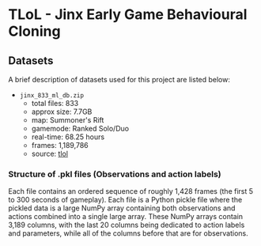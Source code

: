 # TLoL - Jinx Early Game Behavioural Cloning

## Datasets

A brief description of datasets used for this project are listed below:

 - `jinx_833_ml_db.zip`
   - total files: 833
   - approx size: 7.7GB
   - map: Summoner's Rift
   - gamemode: Ranked Solo/Duo
   - real-time: 68.25 hours
   - frames: 1,189,786
   - source: [tlol](https://github.com/MiscellaneousStuff/tlol)

### Structure of .pkl files (Observations and action labels)

Each file contains an ordered sequence of roughly 1,428 frames
(the first 5 to 300 seconds of gameplay). Each file is a Python
pickle file where the pickled data is a large NumPy array
containing both observations and actions combined into a single
large array. These NumPy arrays contain 3,189 columns, with the last
20 columns being dedicated to action labels and parameters, while
all of the columns before that are for observations.